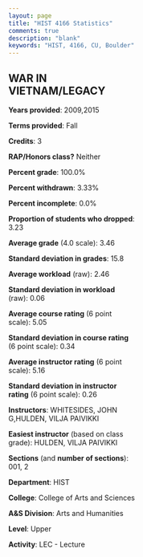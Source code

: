 ```yaml
---
layout: page
title: "HIST 4166 Statistics"
comments: true
description: "blank"
keywords: "HIST, 4166, CU, Boulder"
--- 
```

<head>
<script src="https://ajax.googleapis.com/ajax/libs/jquery/2.1.3/jquery.min.js"></script>
<script src="https://dl.dropboxusercontent.com/s/pc42nxpaw1ea4o9/highcharts.js?dl=0"></script>
<!-- <script src="../assets/js/highcharts.js"></script> -->
<style type="text/css">@font-face {
	font-family: "Bebas Neue";
	src: url(https://www.filehosting.org/file/details/544349/BebasNeue%20Regular.otf) format("opentype");
	}
	h1.Bebas { 
		font-family: "Bebas Neue", Verdana, Tahoma;
	}
</style>
</head>
<body>
	<div id="container" style="float: right; width: 45%; height: 88%; margin-left: 2.5%; margin-right: 2.5%;"></div>
	<script language="JavaScript">
		$(document).ready(function() {
		var chart = {type: 'column'};
		var title = {text: 'Grade Distribution'};
		var xAxis = {categories: ['A','B','C','D','F'],crosshair: true};
		var yAxis = {min: 0,title: {text: 'Percentage'}};
		var tooltip = {headerFormat: '<center><b><span style="font-size:20px">{point.key}</span></b></center>',
		               pointFormat: '<td style="padding:0"><b>{point.y:.1f}%</b></td>',
		               footerFormat: '</table>',shared: true,useHTML: true};
		var plotOptions = {column: {pointPadding: 0.0,borderWidth: 0}};  
		var credits = {enabled: false};var series= [{name: 'Percent',data: [62.22,33.33,0.0,2.22,2.22,]}];
		var json = {};
		json.chart = chart;
		json.title = title;
		json.tooltip = tooltip;
		json.xAxis = xAxis;
		json.yAxis = yAxis;  
		json.series = series;
		json.plotOptions = plotOptions;  
		json.credits = credits;
		$('#container').highcharts(json);
	});
	</script>
</body>
			   
## WAR IN VIETNAM/LEGACY

**Years provided**: 2009,2015

**Terms provided**: Fall

**Credits**: 3

**RAP/Honors class?** Neither

**Percent grade**: 100.0%

**Percent withdrawn**: 3.33%

**Percent incomplete**: 0.0%

**Proportion of students who dropped**: 3.23

**Average grade** (4.0 scale): 3.46

**Standard deviation in grades**: 15.8

**Average workload** (raw): 2.46

**Standard deviation in workload** (raw): 0.06

**Average course rating** (6 point scale): 5.05

**Standard deviation in course rating** (6 point scale): 0.34

**Average instructor rating** (6 point scale): 5.16

**Standard deviation in instructor rating** (6 point scale): 0.26

**Instructors**: WHITESIDES, JOHN G,HULDEN, VILJA PAIVIKKI

**Easiest instructor** (based on class grade): HULDEN, VILJA PAIVIKKI

**Sections** (and **number of sections**): 001, 2

**Department**: HIST

**College**: College of Arts and Sciences

**A&S Division**: Arts and Humanities

**Level**: Upper

**Activity**: LEC - Lecture